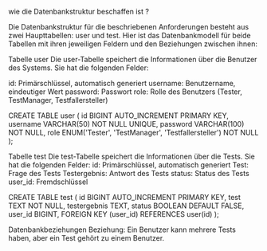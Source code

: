 

wie die Datenbankstruktur beschaffen ist ?

Die Datenbankstruktur für die beschriebenen Anforderungen besteht aus zwei Haupttabellen: user und test. Hier ist das Datenbankmodell für beide Tabellen mit ihren jeweiligen Feldern und den Beziehungen zwischen ihnen:

Tabelle user
Die user-Tabelle speichert die Informationen über die Benutzer des Systems. Sie hat die folgenden Felder:

id: Primärschlüssel, automatisch generiert
username: Benutzername, eindeutiger Wert
password: Passwort
role: Rolle des Benutzers (Tester, TestManager, Testfallersteller)

CREATE TABLE user (
    id BIGINT AUTO_INCREMENT PRIMARY KEY,
    username VARCHAR(50) NOT NULL UNIQUE,
    password VARCHAR(100) NOT NULL,
    role ENUM('Tester', 'TestManager', 'Testfallersteller') NOT NULL
);


Tabelle test
Die test-Tabelle speichert die Informationen über die Tests. Sie hat die folgenden Felder:
id: Primärschlüssel, automatisch generiert
Test: Frage des Tests
Testergebnis: Antwort des Tests 
status: Status des Tests 
user_id: Fremdschlüssel

CREATE TABLE test (
    id BIGINT AUTO_INCREMENT PRIMARY KEY,
    test TEXT NOT NULL,
    testergebnis TEXT,
    status BOOLEAN DEFAULT FALSE,
    user_id BIGINT,
    FOREIGN KEY (user_id) REFERENCES user(id)
);

Datenbankbeziehungen
Beziehung: Ein Benutzer kann mehrere Tests haben, aber ein Test gehört zu einem Benutzer.